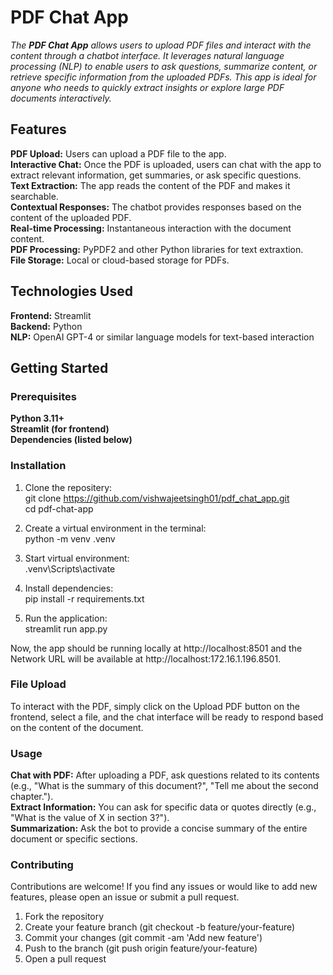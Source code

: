 <!-- 
python  -m venv .venv
.\.venv\Scripts\activate 

If you get error than fire the below commond:
Set-ExecutionPolicy -Scope Process -ExecutionPolicy Bypass

To install required libraries
pip install -r requirements.txt


To run the application
streamlit run app.py

-->

# PDF Chat App

*The **PDF Chat App** allows users to upload PDF files and interact with the content through a chatbot interface. It leverages natural language processing (NLP) to enable users to ask questions, summarize content, or retrieve specific information from the uploaded PDFs. This app is ideal for anyone who needs to quickly extract insights or explore large PDF documents interactively.*<br>

## Features<br>
**PDF Upload:** Users can upload a PDF file to the app.<br>
**Interactive Chat:** Once the PDF is uploaded, users can chat with the app to extract relevant information, get summaries, or ask specific questions.<br>
**Text Extraction:** The app reads the content of the PDF and makes it searchable.<br>
**Contextual Responses:** The chatbot provides responses based on the content of the uploaded PDF.<br>
**Real-time Processing:** Instantaneous interaction with the document content.<br>
**PDF Processing:** PyPDF2 and other Python libraries for text extraxtion.<br>
**File Storage:** Local or cloud-based storage for PDFs.<br>

## Technologies Used<br>
**Frontend:** Streamlit<br>
**Backend:** Python<br>
**NLP:** OpenAI GPT-4 or similar language models for text-based interaction<br>

## Getting Started
### Prerequisites
**Python 3.11+**<br>
**Streamlit (for frontend)**<br>
**Dependencies (listed below)**<br>

### Installation
1. Clone the repositery:<br>
git clone https://github.com/vishwajeetsingh01/pdf_chat_app.git<br>
cd pdf-chat-app

2. Create a virtual environment in the terminal:<br>
python  -m venv .venv

3. Start virtual environment:<br>
.venv\Scripts\activate

4. Install dependencies:<br>
pip install -r requirements.txt

5. Run the application:<br>
streamlit run app.py

Now, the app should be running locally at http://localhost:8501 and the Network URL will be available at http://localhost:172.16.1.196.8501.

### File Upload
To interact with the PDF, simply click on the Upload PDF button on the frontend, select a file, and the chat interface will be ready to respond based on the content of the document.

### Usage
**Chat with PDF:** After uploading a PDF, ask questions related to its contents (e.g., "What is the summary of this document?", "Tell me about the second chapter.").<br>
**Extract Information:** You can ask for specific data or quotes directly (e.g., "What is the value of X in section 3?").<br>
**Summarization:** Ask the bot to provide a concise summary of the entire document or specific sections.<br>

### Contributing
Contributions are welcome! If you find any issues or would like to add new features, please open an issue or submit a pull request.

1. Fork the repository
2. Create your feature branch (git checkout -b feature/your-feature)
3. Commit your changes (git commit -am 'Add new feature')
4. Push to the branch (git push origin feature/your-feature)
5. Open a pull request